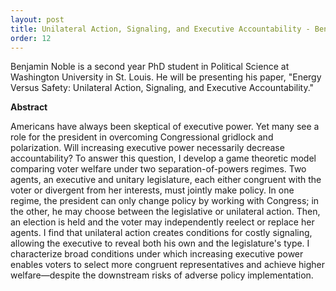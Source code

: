 ```yaml
---
layout: post
title: Unilateral Action, Signaling, and Executive Accountability - Benjamin Noble (WUSTL Political Science)
order: 12
---
```


Benjamin Noble is a second year PhD student in Political Science at Washington University in St. Louis.
He will be presenting his paper, "Energy Versus Safety: Unilateral Action, Signaling, and Executive Accountability."


**Abstract**

Americans have always been skeptical of executive power.
Yet many see a role for the president in overcoming Congressional gridlock and polarization.
Will increasing executive power necessarily decrease accountability?
To answer this question, I develop a game theoretic model comparing voter welfare under two separation-of-powers regimes.
Two agents, an executive and unitary legislature, each either congruent with the voter or divergent from her interests, must jointly make policy.
In one regime, the president can only change policy by working with Congress; in the other, he may choose between the legislative or unilateral action.
Then, an election is held and the voter may independently reelect or replace her agents.
I find that unilateral action creates conditions for costly signaling, allowing the executive to reveal both his own and the legislature's type.
I characterize broad conditions under which increasing executive power enables voters to select more congruent representatives and achieve higher welfare—despite the downstream risks of adverse policy implementation.

